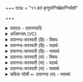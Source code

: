 +++
title = "११ व्रतं कृणुताग्निर्ब्रह्माग्निर्यज्ञो"

+++
<details><summary>पदपाठः - दयानन्दादि</summary>

व्रतम्। कृ॒णु॒त॒। अ॒ग्निः। ब्रह्म॑। अ॒ग्निः। य॒ज्ञः। वन॒स्पतिः॑। य॒ज्ञियः॑। दैवी॑म्। धिय॑म्। म॒ना॒म॒हे॒। सु॒मृ॒डी॒कामिति॑ सुऽमृडी॒काम्। अ॒भिष्ट॑ये। व॒र्चो॒धामिति॑ वर्चः॒ऽधाम्। य॒ज्ञवा॑हस॒मिति॑ य॒ज्ञऽवा॑हसम्। सु॒ती॒र्थेति॑ सु॒ऽती॒र्था। नः॒। अ॒स॒त्। वशे॑। ये। दे॒वाः। मनो॑जाता॒ इति॒ मनः॑ऽजाताः। म॒नो॒यु॒ज॒ इति॑ मनः॒ऽयुजः॑। दक्ष॑ऽक्रतव॒ इति॒ दक्ष॑ऽक्रतवः। ते। नः॒। अ॒व॒न्तु॒। ते। नः॒। पा॒न्तु॒। तेभ्यः॑। स्वाहा॑। ११।
</details>

<details><summary>अधिमन्त्रम् (VC)</summary>

- अग्निर्देवता
- आङ्गिरस ऋषयः
- स्वराड् ब्राह्मी अनुष्टुब् आर्षी उष्णिक्
- गान्धारः, ऋषभः
</details>

<details><summary>दयानन्द-सरस्वती (हि) - विषयः</summary>

अब अनेक अर्थवाले अग्नि को जानकर उससे क्या-क्या उपकार लेना चाहिये, इस विषय का उपदेश अगले मन्त्र में किया है ॥
</details>

<details><summary>दयानन्द-सरस्वती (हि) - पदार्थः</summary>

पदार्थान्वयभाषाः -  हम लोग जो (ब्रह्म) ब्रह्मपदवाच्य (अग्निः) अग्नि नाम से प्रसिद्ध (असत्) है, जो (यज्ञः) अग्निसंज्ञक और जो (वनस्पतिः) वनों का पालन करनेवाला यज्ञ (अग्निः) अग्नि नामक है, उसकी उपासना कर वा उससे उपकार लेकर (अभिष्टये) इष्टसिद्धि के लिये जो (सुतीर्था) जिससे अत्युत्तम दुःखों से तारनेवाले वेदाध्ययनादि तीर्थ प्राप्त होते हैं, उस (सुमृडीकाम्) उत्तम सुखयुक्त (वर्चोधाम्) विद्या वा दीप्ति को धारण करने तथा (दैवीम्) दिव्यगुणसम्पन्न (धियम्) बुद्धि वा क्रिया को (मनामहे) जानें, (ये) जो (दक्षक्रतवः) शरीर, आत्मा के बल, प्रज्ञा वा कर्म से युक्त (मनोजाताः) विज्ञान से उत्पन्न हुए (मनोयुजः) सत्-असत् के ज्ञान से युक्त (देवाः) विद्वान् लोग (वशे) प्रकाशयुक्त कर्म में वर्त्तमान हैं, वा जिनसे (स्वाहा) विद्यायुक्त वाणी प्राप्त होती है, (तेभ्यः) उनसे पूर्वोक्त प्रज्ञा की (मनामहे) याचना करते हैं, (ते) वे (नः) हम लोगों को (अवन्तु) विद्या, उत्तम क्रिया, तथा शिक्षा आदिकों में प्रवेश [करायें] और (नः) हम लोगों की निरन्तर (पान्तु) रक्षा करें ॥११॥
</details>

<details><summary>दयानन्द-सरस्वती (हि) - भावार्थः</summary>

भावार्थभाषाः -  मनुष्यों को जिसकी अग्नि संज्ञा है, उस ब्रह्म को जान और उसकी उपासना करके उत्तम बुद्धि को प्राप्त करना चाहिये। विद्वान् लोग जिस बुद्धि से यज्ञ को सिद्ध करते हैं, उससे शिल्पविद्याकारक यज्ञों को सिद्ध करके विद्वानों के सङ्ग से विद्या को प्राप्त होके स्वतन्त्र व्यवहार में सदा रहना चाहिये, क्योंकि बुद्धि के विना कोई भी मनुष्य सुख को नहीं बढ़ा सकता। इससे विद्वान् मनुष्यों को उचित है कि सब मनुष्यों के लिये ब्रह्मविद्या और पदार्थविद्या और बुद्धि की शिक्षा करके निरन्तर रक्षा करें और वे रक्षा को प्राप्त हुए मनुष्य परमेश्वर वा विद्वानों के उत्तम-उत्तम प्रिय कर्मों का आचरण किया करें ॥११॥
</details>

<details><summary>दयानन्द-सरस्वती (सं) - विषयः</summary>

अथानेकार्थमग्निं विज्ञाय कः क उपकारो ग्राह्य इत्युपदिश्यते ॥
</details>

<details><summary>दयानन्द-सरस्वती (सं) - पदार्थः</summary>

पदार्थान्वयभाषाः -  वयं यद्ब्रह्माग्निरग्निनामा सद्यो यज्ञोऽग्निसंज्ञोऽसद्, यो वनस्पतिर्यश्च यज्ञोऽग्निर्नामकस्तमुपास्योपकृत्याभिष्टये या सुतीर्थास्ति तां सुमृडीकां वर्चोधां दैवीं धियं मनामहे विजानीयाम। ये दक्षक्रतवो मनोजाता मनोयुजो देवा विद्वांसो वशे वर्त्तमानाः सन्ति, तेभ्यः स्वाहा प्राप्ता भवति। ये नोऽस्मदर्थं धियं प्रकाशयन्ति, तेभ्यः पूर्वोक्तामेतां धियं मनामहे याचामहे, ते नोऽस्मानवन्तु, ते नोऽस्मान् सततं पान्तु ॥११॥
</details>

<details><summary>दयानन्द-सरस्वती (सं) - भावार्थः</summary>

भावार्थभाषाः -  मनुष्यैर्यस्याग्निसंज्ञा तद्ब्रह्म विज्ञायोपास्य सुप्रज्ञा प्राप्तव्या, विद्वांसः तया शिल्पयज्ञान् संसाध्नुवन्ति, तेषां सङ्गमेन विद्यां प्राप्य स्वतन्त्रे व्यवहारे सदा स्थातव्यम्। नहि प्रज्ञया विना कश्चित् सुखमेधते, तस्मात् सर्वैर्विद्वद्भिः सर्वेभ्यो मनुष्येभ्यो ब्रह्मविद्यां पदार्थविद्यां बुद्धिं च दत्त्वैते सततं रक्ष्याः, रक्षिताश्चैते परमेश्वरस्य धार्मिकाणां विदुषां च प्रियाणि कर्माणि नित्यमाचरेयुः ॥११॥
</details>

<details><summary>सविता जोशी ← दयानन्दः (म) - भावार्थः</summary>

भावार्थभाषाः -  ब्रह्मरूपी अग्नीला जाणून घेऊन माणसांनी त्याची उपासना करावी व बुद्धी प्राप्त करावी. विद्वान लोक ज्या (प्रज्ञा) बुद्धीने यज्ञ करतात त्या बुद्धीने शिल्प विद्याकारक यज्ञ करून विद्वानांच्या संगतीने विद्या प्राप्त करावी व सदैव स्वतंत्र व्यवहार करावा. कारण बुद्धीशिवाय कोणत्याही माणसाच्या सुखात वृद्धी होत नाही. त्यामुळे विद्वान माणसांचे हे कर्तव्य आहे की सर्व माणसांसाठी ब्रह्माविद्या पदार्थविद्येचे शिक्षण, बौद्धिक शिक्षण देऊन त्यांचे सदैव रक्षण करावे व अशा माणसांनी परमेश्वर व विद्वानांच्या उत्तम व प्रिय कर्माचे आचरण करावे.
</details>